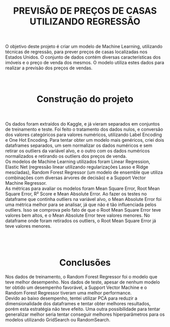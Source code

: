<h1 align="center"> PREVISÃO DE PREÇOS DE CASAS UTILIZANDO REGRESSÃO </h1>
<br><br>
O objetivo deste projeto é criar um modelo de Machine Learning, utilizando técnicas de regressão, para prever preços de casas localizadas nos Estados Unidos. 
O conjunto de dados contém diversas características dos imóveis e o preço de venda dos mesmos. O modelo utiliza estes dados para realizar a previsão dos
preços de vendas.
<br><br><br>
<h1 align="center"> Construção do projeto </h1>
<br><br>
Os dados foram extraídos do Kaggle, e já vieram separados em conjuntos de treinamento e teste. Foi feito o tratamento dos dados nulos, e conversão dos valores 
categóricos para valores numéricos, utilizando Label Encoding e One Hot Encoding. Para tentar obter um modelo mais genéricos, criei dois dataframes separados, 
um sem normalizar os dados numéricos e sem retirar os outliers da variável alvo, e o outro com os dados numéricos normalizados e retirando os outliers dos preços 
de venda.<br>
Os modelos de Machine Learning utilizados foram Linear Regression, Elastic Net (regressão linear utilizando regularizações Lasso e Ridge mescladas), 
Random Forest Regressor (um modelo de ensemble que utiliza combinações com diversas árvores de decisão) e a Support Vector Machine Regressor.<br>
As métricas para avaliar os modelos foram Mean Square Error, Root Mean Square Error, R² Score e Mean Absolute Error. Ao fazer os testes no dataframe que continha 
outliers na variável alvo, o Mean Absolute Error foi uma métrica melhor para se analisar, já que não é tão influenciada pelos outliers. Isso se comprova pelo 
fato de que o Root Mean Square Error teve valores bem altos, e o Mean Absolute Error teve valores menores. No dataframe onde foram retirados os outliers, 
o Root Mean Square Error já teve valores menores.<br>
<br><br><br>
<h1 align="center"> Conclusões </h1>
Nos dados de treinamento, o Random Forest Regressor foi o modelo que teve melhor desempenho. Nos dados de teste, apesar de nenhum modelo ter obtido um desempenho 
favorável, a Support Vector Machine e o Random Forest Regressor tiveram uma melhor performance.<br>
Devido ao baixo desempenho, tentei utilizar PCA para reduzir a dimensionalidade dos dataframes e tentar obter melhores resultados, porém esta estratégia não 
teve efeito. Uma outra possibilidade para tentar generalizar melhor seria tentar conseguir melhores hiperparâmetros para os modelos utilizando GridSearch ou RandomSearch.
